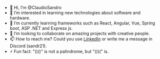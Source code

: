 - 👋 Hi, I’m @ClaudioSandro
- 👀 I’m interested in learning new technologies about software and hardware.
- 🌱 I’m currently learning frameworks such as React, Angular, Vue, Spring boot, ASP .NET and Express js.
- 💞️ I’m looking to collaborate on amazing projects with creative people.
- 📫 How to reach me? Could you use <a href="https://www.linkedin.com/in/claudio-sandro-quispesivana-torres/">LinkedIn</a> or write me a message in Discord (sandr21). 
- ⚡ Fun fact: "()()" is not a palindrome, but "())(" is.

<!---
ClaudioSandro/ClaudioSandro is a ✨ special ✨ repository because its `README.md` (this file) appears on your GitHub profile.
You can click the Preview link to take a look at your changes.
--->
